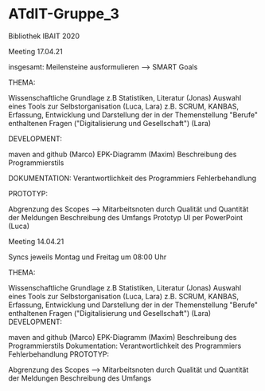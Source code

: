 # ATdIT-Gruppe_3
Bibliothek IBAIT 2020

Meeting 17.04.21

insgesamt: Meilensteine ausformulieren --> SMART Goals

THEMA:

Wissenschaftliche Grundlage z.B Statistiken, Literatur (Jonas)
Auswahl eines Tools zur Selbstorganisation (Luca, Lara) z.B. SCRUM, KANBAS,
Erfassung, Entwicklung und Darstellung der in der Themenstellung "Berufe" enthaltenen Fragen ("Digitalisierung und Gesellschaft") (Lara)



DEVELOPMENT:

maven and github (Marco)
EPK-Diagramm (Maxim)
Beschreibung des Programmierstils


DOKUMENTATION: 
Verantwortlichkeit des Programmiers
Fehlerbehandlung


PROTOTYP:

Abgrenzung des Scopes --> Mitarbeitsnoten durch Qualität und Quantität der Meldungen
Beschreibung des Umfangs
Prototyp UI per PowerPoint (Luca)



















Meeting 14.04.21

Syncs jeweils Montag und Freitag um 08:00 Uhr

THEMA:

Wissenschaftliche Grundlage z.B Statistiken, Literatur (Jonas)
Auswahl eines Tools zur Selbstorganisation (Luca, Lara) z.B. SCRUM, KANBAS,
Erfassung, Entwicklung und Darstellung der in der Themenstellung "Berufe" enthaltenen Fragen ("Digitalisierung und Gesellschaft") (Lara)
DEVELOPMENT:

maven and github (Marco)
EPK-Diagramm (Maxim)
Beschreibung des Programmierstils
Dokumentation: Verantwortlichkeit des Programmiers
Fehlerbehandlung
PROTOTYP:

Abgrenzung des Scopes --> Mitarbeitsnoten durch Qualität und Quantität der Meldungen
Beschreibung des Umfangs
